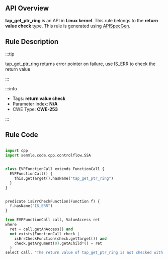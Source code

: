 ---
---


## API Overview
**tap_get_ptr_ring** is an API in **Linux kernel**. This rule belongs to the **return value check** type. This rule is generated using [APISpecGen](../../tools/APISpecGen).
## Rule Description

:::tip

tap_get_ptr_ring returns error pointer on failure, use IS_ERR to check the return value

:::

:::info

- Tags: **return value check**
- Parameter Index: **N/A**
- CWE Type: **CWE-253**

:::

## Rule Code
```python

import cpp
import semmle.code.cpp.controlflow.SSA


class EVPFunctionCall extends FunctionCall {
  EVPFunctionCall() {
    this.getTarget().hasName("tap_get_ptr_ring")
  }
}


predicate isErrCheckFunction(Function f) {
  f.hasName("IS_ERR") 
}

from EVPFunctionCall call, ValueAccess ret
where
  ret = call.getAnAccess() and
  not exists(FunctionCall check |
    isErrCheckFunction(check.getTarget()) and
    check.getArgument(0).getAChild*() = ret
  )
select call, "The return value of tap_get_ptr_ring is not checked with IS_ERR."
    
```
